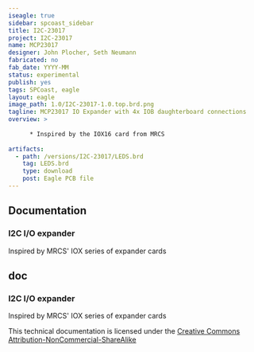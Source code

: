 ```yaml
---
iseagle: true
sidebar: spcoast_sidebar
title: I2C-23017
project: I2C-23017
name: MCP23017
designer: John Plocher, Seth Neumann
fabricated: no
fab_date: YYYY-MM
status: experimental
publish: yes
tags: SPCoast, eagle
layout: eagle
image_path: 1.0/I2C-23017-1.0.top.brd.png
tagline: MCP23017 IO Expander with 4x IOB daughterboard connections
overview: >
    
      * Inspired by the IOX16 card from MRCS
    
artifacts:
  - path: /versions/I2C-23017/LEDS.brd
    tag: LEDS.brd
    type: download
    post: Eagle PCB file
---
```


## Documentation

### I2C I/O expander

Inspired by MRCS' IOX series of expander cards

## doc

### I2C I/O expander

Inspired by MRCS' IOX series of expander cards


This technical documentation is licensed under the [Creative Commons Attribution-NonCommercial-ShareAlike](https://creativecommons.org/licenses/by-nc-sa/3.0/)
